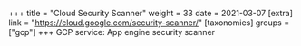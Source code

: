 +++
title = "Cloud Security Scanner"
weight = 33
date = 2021-03-07
[extra]
link = "https://cloud.google.com/security-scanner/"
[taxonomies]
groups = ["gcp"]
+++
GCP service: App engine security scanner

